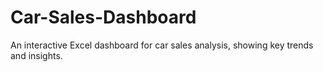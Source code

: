 # Car-Sales-Dashboard

An interactive Excel dashboard for car sales analysis, showing key trends and insights.
